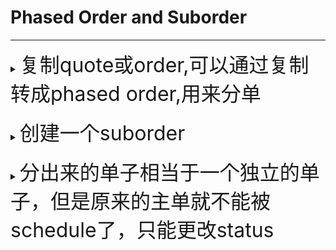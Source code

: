 # Phased Order and Suborder

---

<details>
<summary><font size="+3">复制quote或order,可以通过复制转成phased order,用来分单</font></summary>

![phased-order-copy](./images/copy%20to%20suborder.gif)

</details>
<br>

<details>
<summary><font size="+3">创建一个suborder</font></summary>

![phased-order-create-suborder](./images/create%20suborder.gif)
</details>
<br>

<details>
<summary><font size="+3">分出来的单子相当于一个独立的单子，但是原来的主单就不能被schedule了，只能更改status</font></summary>
</details>

